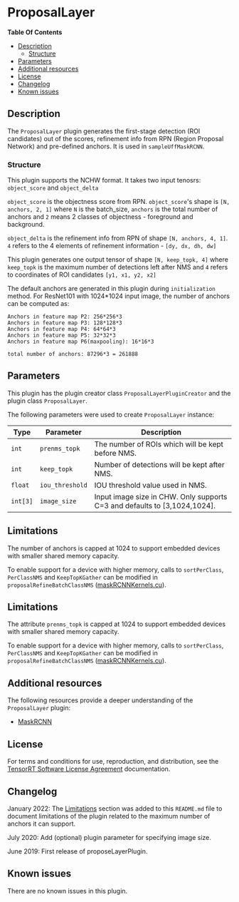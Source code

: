 # ProposalLayer

**Table Of Contents**
- [Description](#description)
    * [Structure](#structure)
- [Parameters](#parameters)
- [Additional resources](#additional-resources)
- [License](#license)
- [Changelog](#changelog)
- [Known issues](#known-issues)

## Description

The `ProposalLayer` plugin generates the first-stage detection (ROI candidates) out of the scores, refinement info from RPN (Region Proposal Network) and pre-defined anchors. It is used in `sampleUffMaskRCNN`.

### Structure

This plugin supports the NCHW format. It takes two input tenosrs: `object_score` and `object_delta` 

`object_score` is the objectness score from RPN. `object_score`'s shape is `[N, anchors, 2, 1]` where `N` is the batch_size, `anchors` is the total number of anchors and `2` means 2 classes of objectness - foreground and background.

`object_delta` is the refinement info from RPN of shape `[N, anchors, 4, 1]`. `4` refers to the 4 elements of refinement information - `[dy, dx, dh, dw]`

This plugin generates one output tensor of shape `[N, keep_topk, 4]` where `keep_topk` is the maximum number of detections left after NMS and `4` refers to coordinates of ROI
candidates `[y1, x1, y2, x2]`

The default anchors are generated in this plugin during `initialization` method.
For ResNet101 with 1024*1024 input image, the number of anchors can be computed as:
```
Anchors in feature map P2: 256*256*3 
Anchors in feature map P3: 128*128*3
Anchors in feature map P4: 64*64*3
Anchors in feature map P5: 32*32*3
Anchors in feature map P6(maxpooling): 16*16*3  

total number of anchors: 87296*3 = 261888
```

## Parameters

This plugin has the plugin creator class `ProposalLayerPluginCreator` and the plugin class `ProposalLayer`.
  
The following parameters were used to create `ProposalLayer` instance:

| Type              | Parameter                        | Description
|-------------------|----------------------------------|--------------------------------------------------------
|`int`              |`prenms_topk`                     |The number of ROIs which will be kept before NMS. 
|`int`              |`keep_topk`                       |Number of detections will be kept after NMS.
|`float`            |`iou_threshold`                   |IOU threshold value used in NMS.
|`int[3]`           |`image_size`                      |Input image size in CHW. Only supports C=3 and defaults to [3,1024,1024].

## Limitations

The number of anchors is capped at 1024 to support embedded devices with smaller shared memory capacity.

To enable support for a device with higher memory, calls to `sortPerClass`, `PerClassNMS` and `KeepTopKGather` can be modified in `proposalRefineBatchClassNMS` ([maskRCNNKernels.cu](https://github.com/NVIDIA/TensorRT/blob/main/plugin/common/kernels/maskRCNNKernels.cu)).


## Limitations

The attribute `prenms_topk` is capped at 1024 to support embedded devices with smaller shared memory capacity.

To enable support for a device with higher memory, calls to `sortPerClass`, `PerClassNMS` and `KeepTopKGather` can be modified in `proposalRefineBatchClassNMS` ([maskRCNNKernels.cu](https://github.com/NVIDIA/TensorRT/blob/main/plugin/common/kernels/maskRCNNKernels.cu)).


## Additional resources

The following resources provide a deeper understanding of the `ProposalLayer` plugin:

- [MaskRCNN](https://github.com/matterport/Mask_RCNN)


## License

For terms and conditions for use, reproduction, and distribution, see the [TensorRT Software License Agreement](https://docs.nvidia.com/deeplearning/sdk/tensorrt-sla/index.html) 
documentation.


## Changelog

January 2022: The [Limitations](#limitations) section was added to this `README.md` file to document limitations of the plugin related to the maximum number of anchors it can support. 

July 2020: Add (optional) plugin parameter for specifying image size.

June 2019: First release of proposeLayerPlugin.


## Known issues

There are no known issues in this plugin.
